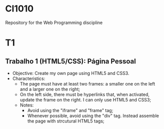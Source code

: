 # CI1010

Repository for the Web Programming discipline

# T1

## Trabalho 1 (HTML5/CSS): Página Pessoal

- Objective: Create my own page using HTML5 and CSS3.
- Characteristics:
  - The page must have at least two frames: a smaller one on the left and a larger one on the right;
  - On the left side, there must be hyperlinks that, when activated, update the frame on the right. I can only use HTML5 and CSS3;
  - Notes:
    - Avoid using the "iframe" and "frame" tag;
    - Whenever possible, avoid using the "div" tag. Instead assemble the page with strcutural HTML5 tags;
